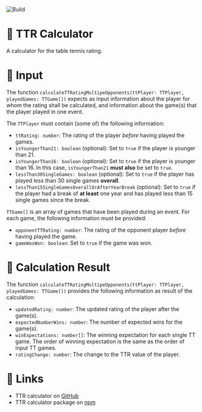 ![Build](https://github.com/luth1um/ttr-calculator-typescript/actions/workflows/build_and_test.yml/badge.svg?branch=main)

# 🏓 TTR Calculator

A calculator for the table tennis rating.

# 🔎 Input

The function `calculateTTRatingMultipeOpponents(ttPlayer: TTPlayer, playedGames: TTGame[])` expects as input information about the player for whom the rating shall be calculated, and information about the game(s) that the player played in one event.

The `TTPlayer` must contain (some of) the following information:

- `ttRating: number`: The rating of the player _before_ having played the games.
- `isYoungerThan21: boolean` (optional): Set to `true` if the player is younger than 21.
- `isYoungerThan16: boolean` (optional): Set to `true` if the player is younger than 16. In this case, `isYoungerThan21` **must also** be set to `true`.
- `lessThan30SingleGames: boolean` (optional): Set to `true` if the player has played less than 30 single games **overall**.
- `lessThan15SingleGamesOverallOrAfterYearBreak` (optional): Set to `true` if the player had a break of **at least** one year and has played less than 15 single games since the break.

`TTGame[]` is an array of games that have been played during an event. For each game, the following information must be provided:

- `opponentTTRating: number`: The rating of the opponent player _before_ having played the game.
- `gameWasWon: boolean`: Set to `true` if the game was won.

# 🧮 Calculation Result

The function `calculateTTRatingMultipeOpponents(ttPlayer: TTPlayer, playedGames: TTGame[])` provides the following information as result of the calculation:

- `updatedRating: number`: The updated rating of the player after the game(s).
- `expectedNumberWins: number`: The number of expected wins for the game(s).
- `winExpectations: number[]`: The winning expectation for each single TT game. The order of winning expectation is the same as the order of input TT games.
- `ratingChange: number`: The change to the TTR value of the player.

# 🔗 Links

- TTR calculator on [GitHub](https://github.com/luth1um/ttr-calculator-typescript)
- TTR calculator package on [npm](https://www.npmjs.com/package/ttr-calculator-typescript)
